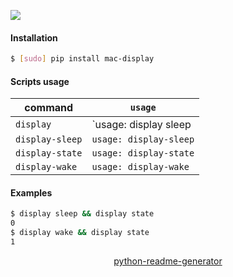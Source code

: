 <!--
https://pypi.org/project/readme-generator/
https://pypi.org/project/python-readme-generator/
-->

[![](https://img.shields.io/badge/OS-macOS-blue.svg?longCache=True)]()

#### Installation
```bash
$ [sudo] pip install mac-display
```

#### Scripts usage
command|`usage`
-|-
`display` |`usage: display sleep|state|wake`
`display-sleep` |`usage: display-sleep`
`display-state` |`usage: display-state`
`display-wake` |`usage: display-wake`

#### Examples
```bash
$ display sleep && display state
0
$ display wake && display state
1
```

<p align="center">
    <a href="https://pypi.org/project/python-readme-generator/">python-readme-generator</a>
</p>